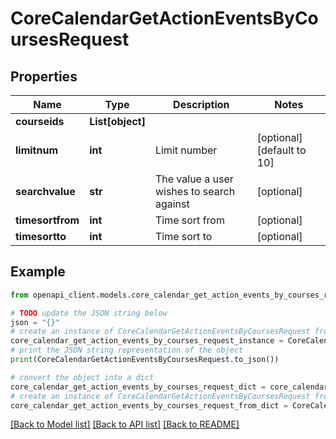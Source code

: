 # CoreCalendarGetActionEventsByCoursesRequest


## Properties

Name | Type | Description | Notes
------------ | ------------- | ------------- | -------------
**courseids** | **List[object]** |  | 
**limitnum** | **int** | Limit number | [optional] [default to 10]
**searchvalue** | **str** | The value a user wishes to search against | [optional] 
**timesortfrom** | **int** | Time sort from | [optional] 
**timesortto** | **int** | Time sort to | [optional] 

## Example

```python
from openapi_client.models.core_calendar_get_action_events_by_courses_request import CoreCalendarGetActionEventsByCoursesRequest

# TODO update the JSON string below
json = "{}"
# create an instance of CoreCalendarGetActionEventsByCoursesRequest from a JSON string
core_calendar_get_action_events_by_courses_request_instance = CoreCalendarGetActionEventsByCoursesRequest.from_json(json)
# print the JSON string representation of the object
print(CoreCalendarGetActionEventsByCoursesRequest.to_json())

# convert the object into a dict
core_calendar_get_action_events_by_courses_request_dict = core_calendar_get_action_events_by_courses_request_instance.to_dict()
# create an instance of CoreCalendarGetActionEventsByCoursesRequest from a dict
core_calendar_get_action_events_by_courses_request_from_dict = CoreCalendarGetActionEventsByCoursesRequest.from_dict(core_calendar_get_action_events_by_courses_request_dict)
```
[[Back to Model list]](../README.md#documentation-for-models) [[Back to API list]](../README.md#documentation-for-api-endpoints) [[Back to README]](../README.md)


